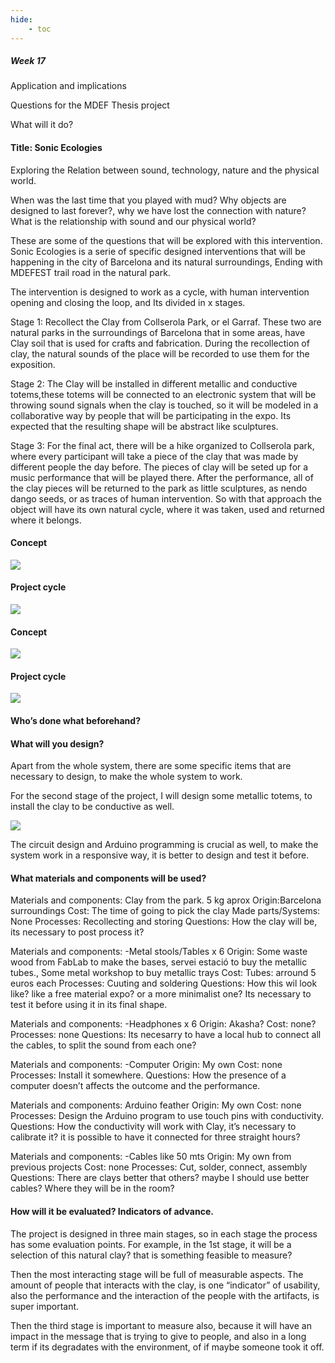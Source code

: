 ```yaml
---
hide:
    - toc
---
```


##### Week 17

Application and implications

Questions for the MDEF Thesis project

What will it do?

#### Title: Sonic Ecologies

Exploring the Relation between sound, technology, nature and the physical world.

When was the last time that you played with mud? Why objects are designed to last forever?, why we have lost the connection with nature? What is the relationship with sound and our physical world?

These are some of the questions that will be explored with this intervention. Sonic Ecologies is a serie of specific designed interventions that will be happening in the city of Barcelona and its natural surroundings, Ending with MDEFEST trail road in the natural park.

The intervention is designed to work as a cycle, with human intervention opening and closing the loop, and Its divided in x stages.

 Stage 1: Recollect the Clay from Collserola Park, or el Garraf. These two are natural parks in the surroundings of Barcelona that in some areas, have Clay soil that is used for crafts and fabrication. During the recollection of clay, the natural sounds of the place will be recorded to use them for the exposition.

Stage 2: The Clay will be installed in different metallic and conductive totems,these totems will be connected to an electronic system that will be throwing sound signals when the clay is touched, so it will be modeled in a collaborative way by people that will be participating in the expo. Its expected that the resulting shape will be abstract like sculptures.

Stage 3: For the final act, there will be a hike organized to Collserola park, where every participant will take a piece of the clay that was made by different people the day before. The pieces of clay will be seted up for a music performance that will be played there. After the performance, all of the clay pieces will be returned to the park as little sculptures, as nendo dango seeds, or as traces of human intervention. So with that approach the object will have its own natural cycle, where it was taken, used and returned where it belongs.

#### Concept

![](../images/WT17_01.png)

#### Project cycle

![](../images/WT17_02.png)

#### Concept

![](../images/WT17_03.png)

#### Project cycle

![](../images/WT17_04.png)

#### Who’s done what beforehand?

#### What will you design?

Apart from the whole system, there are some specific items that are necessary to design, to make the whole system to work.

For the second stage of the project, I will design some metallic totems, to install the clay to be conductive as well.

![](../images/WT16_02.PNG)

The circuit design and Arduino programming is crucial as well, to make the system work in a responsive way, it is better to design and test it before.

#### What materials and components will be used?

Materials and components: Clay from the park. 5 kg aprox
Origin:Barcelona surroundings
Cost: The time of going to pick the clay
Made parts/Systems: None
Processes: Recollecting and storing
Questions: How the clay will be, its necessary to post process it?


Materials and components: -Metal stools/Tables x 6
Origin: Some waste wood from FabLab to make the bases, servei estació to buy the  metallic tubes., Some metal workshop to buy metallic trays
Cost: Tubes: arround 5 euros each
Processes: Cuuting and soldering
Questions: How this wil look like? like a free material expo? or a more minimalist one? Its necessary to test it before using it in its final shape.

Materials and components: -Headphones x 6
Origin: Akasha?
Cost: none?
Processes: none
Questions: Its necesarry to have a local hub to connect all the cables, to split the sound from each one?

Materials and components: -Computer
Origin: My own
Cost: none
Processes: Install it somewhere.
Questions:  How the presence of a computer doesn’t affects the outcome and the performance.

Materials and components: Arduino feather
Origin: My own
Cost: none 
Processes: Design the Arduino program to use touch pins with conductivity. Questions:  How the conductivity will work with Clay, it’s necessary to calibrate it? 
it is possible to have it connected for three straight hours?

Materials and components: -Cables like 50 mts
Origin: My own from previous projects
Cost: none Processes: Cut, solder, connect, assembly Questions:  There are clays better that others? maybe I should use better cables? 
Where they will be in the room?

#### How will it be evaluated? Indicators of advance.

The project is designed in three main stages, so in each stage the process has some evaluation points. For example, in the 1st stage, it will be a selection of this natural clay? that is something feasible to measure?

Then the most interacting stage will be full of measurable aspects. The amount of people that interacts with the clay, is one “indicator” of usability, also the performance and the interaction of the people with the artifacts, is super important.

Then the third stage is important to measure also, because it will have an impact in the message that is trying to give to people, and also in a long term if its degradates with the environment, of if maybe someone took it off.












